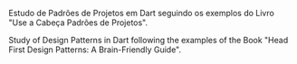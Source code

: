 Estudo de Padrões de Projetos em Dart seguindo os exemplos do Livro "Use a Cabeça Padrões de Projetos".

Study of Design Patterns in Dart following the examples of the Book "Head First Design Patterns: A Brain-Friendly Guide".
